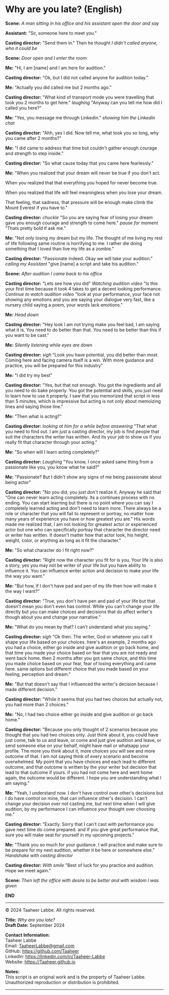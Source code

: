 # Why are you late? (English)

**Scene:** *A man sitting in his office and his assistant open the door and say*

**Assistant:** "Sir, someone here to meet you."

**Casting director:** "Send them in." Then he thought *I didn't called anyone, who it could be*

**Scene:** *Door open and I enter the room*

**Me:** "Hi, I am [name] and I am here for audition."

**Casting director:** "Ok, but I did not called anyone for audition today."

**Me:** "Actually you did called me but 2 months ago."

**Casting director:** "What kind of transport mode you were travelling that took you 2 months to get here." *laughing* "Anyway can you tell me how did I called you here?"

**Me:** "Yes, you message me through Linkedin." *showing him the Linkedin chat*

**Casting director:** "Ahh, yes I did. Now tell me, what took you so long, why you came after 2 months?"

**Me:** "I did came to address that time but couldn't gather enough courage and strength to step inside."

**Casting director:** "So what cause today that you came here fearlessly."

**Me:** "When you realized that your dream will never be true if you don't act. 

When you realized that that everything you hoped for never become true.

When you realized that life will feel meaningless when you lose your dream.

That feeling, that sadness, that pressure will be enough make climb the Mount Everest if you have to."

**Casting director:** *chuckle* "So you are saying fear of losing your dream gave you enough courage and strength to come here." *pause for moment* "Thats pretty bold if ask me."

**Me:** "Not only losing my dream but my life. The thought of me living my rest of life following same routine is horrifying to me. I rather die doing something that I loved than live my life as a zombie."

**Casting director:** "Passionate indeed. Okay we will take your audition." *calling my Assistant* "give [name] a script and take his audition."

**Scene:** *After audition I came back to his office*

**Casting director:** "Lets see how you did" *Watching audition video* "Is this your first time because it took 4 takes to get a decent looking performance. *Continue to watch audition video* "look at your performance, your face not showing any emotions and you are saying your dialogue very fast, like a nursery child saying a poem, your words lack emotions."

**Me:** *Head down*

**Casting director:** "Hey look I am not trying make you feel bad, I am saying what it is. You need to do better than that. You need to be better than this if you want to be cast."

**Me:** *Silently listening while eyes are down*

**Casting director:** *sigh* "Look you have potential, you did better than most. Coming here and facing camera itself is a win. With more guidance and practice, you will be prepared for this industry"

**Me:** "I did try my best"

**Casting director:** "Yes, but that not enough. You got the ingredients and all you need to do bake properly. You got the potential and skills, you just need to learn how to use it properly. I saw that you memorized that script in less than 5 minutes, which is impressive but acting is not only about memoizing lines and saying those line."

**Me:** "Then what is acting?"

**Casting director:** *looking at him for a while before answering* "That what you need to find out. I am just a casting director, my job is find people that suit the characters the writer has written. And its your job to show us if you really fit that character through your acting."

**Me:** "So when will I learn acting completely?"

**Casting director:** *Laughing* "You know, I once asked same thing from a passionate like you, you know what he said?"

**Me:** "Passionate? But I didn't show any signs of me being passionate about being actor"

**Casting director:** "No you did, you just don't realize it. Anyway he said that "One can never learn acting completely. Its a continues process with no ending. You can start learning but there is no point where you can say I completely learned acting and don't need to learn more. There always be a role or character that you will fail to represent or portray, no matter how many years of experience you have or how greatest you are." His words made me realized that, I am not looking for greatest actor or experienced actor but one who can specifically portray that character the director need or writer has written. It doesn't matter how that actor look, his height, weight, color, or anything as long as it fit the character."

**Me:** "So what character do I fit right now?"

**Casting director:** "Right now the character you fit for is you. Your life is also a story, yes you may not be writer of your life but you have ability to influence it. You can influence writer action and decision to make your life the way you want."

**Me:** "But how, if I don't have pad and pen of my life then how will make it the way I want?"

**Casting director:** "True, you don't have pen and pad of your life but that doesn't mean you don't even has control. While you can't change your life directly but you can make choices and decisions that do affect writer's though about you and change your narrative."

**Me:** "What do you mean by that? I can't understand what you saying."

**Casting director:** *sigh* "Ok then. The writer, God or whatever you call it shape your life based on your choices. here's an example, 2 months ago you had a choice, either go inside and give audition or go back home, and that time you made your choice based on fear that you are not ready and went back home. then 2 months after you got same choice, and this time you made choice based on your fear, fear of losing everything and came here. same options but different choice that you made based on your feeling, perception and dream."

**Me:** "But that doesn't say that I influenced the writer's decision because I made different decision."

**Casting director:** "While it seems that you had two choices but actually not, you had more than 2 choices."

**Me:** "No, I had two choice either go inside and give audition or go back home."

**Casting director:** "Because you only thought of 2 scenarios because you thought that you had two choices only. Just think about it, you could have just come, talk to us and leave, or come and just give audition and leave, or send someone else on your behalf, might have mail or whatsapp your profile. The more you think about it, more choices you will see and more outcome of that. I am not saying think of every scenario and become overwhelmed. My point that you have choices and each lead to different outcome, and that outcome is written by the your writer but decision that lead to that outcome if yours. if you had not come here and went home again, the outcome would be different. I hope you are understanding what I am saying."

**Me:** "Yeah, I understand now. I don't have control over other's decisions but I do have control on mine, that can influence other's decision.  I can't change your decision over not casting me, but next time when I will give audition, by my performance I can influence your thought over choosing me."

**Casting director:** "Exactly. Sorry that I can't cast with performance you gave next time do come prepared. and If you give great performance that, sure you will make seat for yourself in my upcoming projects."

**Me:** "Thank you so much for your guidance. I will practice and make sure to be prepare for my next audition, whether it be here or somewhere else." *Handshake with casting director*

**Casting director:** *With smile* "Best of luck for you practice and audition. Hope we meet again."

**Scene:** *Then left the office with desire to be better and with wisdom I was given*

**END**

---

© 2024 Taaheer Labbe. All rights reserved.

**Title:** *Why are you late?*    
**Draft Date:** September 2024

**Contact Information:**  
Taaheer Labbe  
Email: TaaheerLabbe@gmail.com  
GitHub: https://github.com/Taaheer  
LinkedIn: https://linkedin.com/in/Taaheer-Labbe  
Website: https://Taaheer.github.io

**Notes:**  
This script is an original work and is the property of Taaheer Labbe. Unauthorized reproduction or distribution is prohibited.

---
